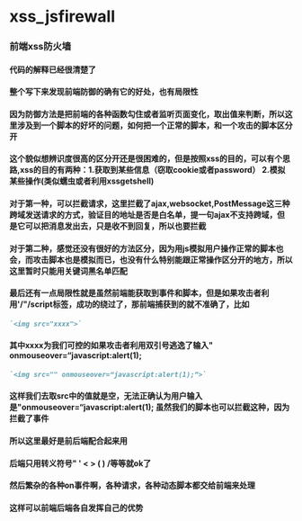 # xss_jsfirewall
### 前端xss防火墙

#### 代码的解释已经很清楚了
#### 整个写下来发现前端防御的确有它的好处，也有局限性
#### 因为防御方法是把前端的各种函数勾住或者监听页面变化，取出值来判断，所以这里涉及到一个脚本的好坏的问题，如何把一个正常的脚本，和一个攻击的脚本区分开
#### 这个貌似想辨识度很高的区分开还是很困难的，但是按照xss的目的，可以有个思路,xss的目的有两种：1.获取到某些信息（窃取cookie或者password） 2.模拟某些操作(类似蠕虫或者利用xssgetshell)
#### 对于第一种，可以拦截请求，这里拦截了ajax,websocket,PostMessage这三种跨域发送请求的方式，验证目的地址是否是白名单，提一句ajax不支持跨域，但是它可以把消息发出去，只是收不到回复，所以也要拦截
#### 对于第二种，感觉还没有很好的方法区分，因为用js模拟用户操作正常的脚本也会，而攻击脚本也是模拟而已，也没有什么特别能跟正常操作区分开的地方，所以这里暂时只能用关键词黑名单匹配

#### 最后还有一点局限性就是虽然前端能获取到事件和脚本，但是如果攻击者利用'/"/script标签，成功的绕过了，那前端捕获到的就不准确了，比如
```markdown
`<img src="xxxx">`
```
#### 其中xxxx为我们可控的如果攻击者利用双引号逃逸了输入" onmouseover=“javascript:alert(1);
```markdown
`<img src="" onmouseover=“javascript:alert(1);”>`
```
#### 这样我们去取src中的值就是空，无法正确认为用户输入是"onmouseover=“javascript:alert(1);  虽然我们的脚本也可以拦截这种，因为拦截了事件
#### 所以这里最好是前后端配合起来用
#### 后端只用转义符号" ' < > ( ) /等等就ok了
#### 然后繁杂的各种on事件啊，各种请求，各种动态脚本都交给前端来处理
#### 这样可以前端后端各自发挥自己的优势
